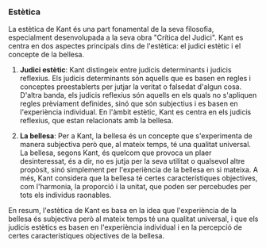 
### Estètica

La estètica de Kant és una part fonamental de la seva filosofia, especialment desenvolupada a la seva obra "Crítica del Judici". Kant es centra en dos aspectes principals dins de l'estètica: el judici estètic i el concepte de la bellesa.

1. **Judici estètic**: Kant distingeix entre judicis determinants i judicis reflexius. Els judicis determinants són aquells que es basen en regles i conceptes preestablerts per jutjar la veritat o falsedat d'algun cosa. D'altra banda, els judicis reflexius són aquells en els quals no s'apliquen regles prèviament definides, sinó que són subjectius i es basen en l'experiència individual. En l'àmbit estètic, Kant es centra en els judicis reflexius, que estan relacionats amb la bellesa.

2. **La bellesa**: Per a Kant, la bellesa és un concepte que s'experimenta de manera subjectiva però que, al mateix temps, té una qualitat universal. La bellesa, segons Kant, és quelcom que provoca un plaer desinteressat, és a dir, no es jutja per la seva utilitat o qualsevol altre propòsit, sinó simplement per l'experiència de la bellesa en si mateixa. A més, Kant considera que la bellesa té certes característiques objectives, com l'harmonia, la proporció i la unitat, que poden ser percebudes per tots els individus raonables.

En resum, l'estètica de Kant es basa en la idea que l'experiència de la bellesa és subjectiva però al mateix temps té una qualitat universal, i que els judicis estètics es basen en l'experiència individual i en la percepció de certes característiques objectives de la bellesa.
